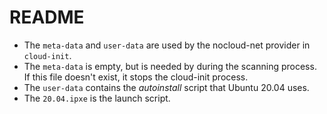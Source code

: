 # README
- The `meta-data` and `user-data` are used by the nocloud-net provider in `cloud-init`.
- The `meta-data` is empty, but is needed by during the scanning process. If this file doesn't exist, it stops the cloud-init process.
- The `user-data` contains the *autoinstall* script that Ubuntu 20.04 uses.
- The `20.04.ipxe` is the launch script.
